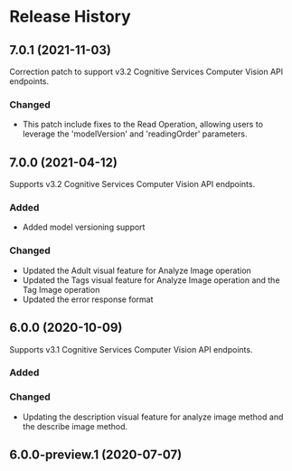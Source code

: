 # Release History

## 7.0.1 (2021-11-03)

Correction patch to support v3.2 Cognitive Services Computer Vision API endpoints.

### Changed
* This patch include fixes to the Read Operation, allowing users to leverage the 'modelVersion' and 'readingOrder' parameters.

## 7.0.0 (2021-04-12)

Supports v3.2 Cognitive Services Computer Vision API endpoints.

### Added

* Added model versioning support

### Changed

* Updated the Adult visual feature for Analyze Image operation
* Updated the Tags visual feature for Analyze Image operation and the Tag Image operation
* Updated the error response format

## 6.0.0 (2020-10-09)

Supports v3.1 Cognitive Services Computer Vision API endpoints.

### Added

### Changed

* Updating the description visual feature for analyze image method and the describe image method.

## 6.0.0-preview.1 (2020-07-07)


